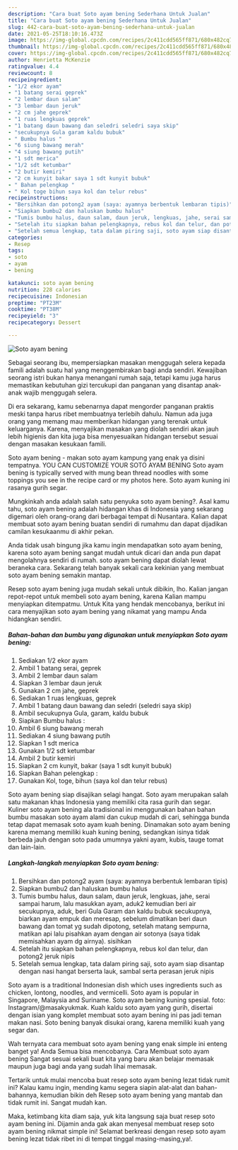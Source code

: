 ```yaml
---
description: "Cara buat Soto ayam bening Sederhana Untuk Jualan"
title: "Cara buat Soto ayam bening Sederhana Untuk Jualan"
slug: 442-cara-buat-soto-ayam-bening-sederhana-untuk-jualan
date: 2021-05-25T18:10:16.473Z
image: https://img-global.cpcdn.com/recipes/2c411cdd565ff871/680x482cq70/soto-ayam-bening-foto-resep-utama.jpg
thumbnail: https://img-global.cpcdn.com/recipes/2c411cdd565ff871/680x482cq70/soto-ayam-bening-foto-resep-utama.jpg
cover: https://img-global.cpcdn.com/recipes/2c411cdd565ff871/680x482cq70/soto-ayam-bening-foto-resep-utama.jpg
author: Henrietta McKenzie
ratingvalue: 4.4
reviewcount: 8
recipeingredient:
- "1/2 ekor ayam"
- "1 batang serai geprek"
- "2 lembar daun salam"
- "3 lembar daun jeruk"
- "2 cm jahe geprek"
- "1 ruas lengkuas geprek"
- "1 batang daun bawang dan seledri seledri saya skip"
- "secukupnya Gula garam kaldu bubuk"
- " Bumbu halus "
- "6 siung bawang merah"
- "4 siung bawang putih"
- "1 sdt merica"
- "1/2 sdt ketumbar"
- "2 butir kemiri"
- "2 cm kunyit bakar saya 1 sdt kunyit bubuk"
- " Bahan pelengkap "
- " Kol toge bihun saya kol dan telur rebus"
recipeinstructions:
- "Bersihkan dan potong2 ayam (saya: ayamnya berbentuk lembaran tipis)"
- "Siapkan bumbu2 dan haluskan bumbu halus"
- "Tumis bumbu halus, daun salam, daun jeruk, lengkuas, jahe, serai sampai harum, lalu masukkan ayam, aduk2 kemudian beri air secukupnya, aduk, beri Gula Garam dan kaldu bubuk secukupnya, biarkan ayam empuk dan meresap, sebelum dimatikan beri daun bawang dan tomat yg sudah dipotong, setelah matang sempurna, matikan api lalu pisahkan ayam dengan air sotonya (saya tidak memisahkan ayam dg airnya). sisihkan"
- "Setelah itu siapkan bahan pelengkapnya, rebus kol dan telur, dan potong2 jeruk nipis"
- "Setelah semua lengkap, tata dalam piring saji, soto ayam siap disantap dengan nasi hangat berserta lauk, sambal serta perasan jeruk nipis"
categories:
- Resep
tags:
- soto
- ayam
- bening

katakunci: soto ayam bening 
nutrition: 228 calories
recipecuisine: Indonesian
preptime: "PT23M"
cooktime: "PT38M"
recipeyield: "3"
recipecategory: Dessert

---
```



![Soto ayam bening](https://img-global.cpcdn.com/recipes/2c411cdd565ff871/680x482cq70/soto-ayam-bening-foto-resep-utama.jpg)

Sebagai seorang ibu, mempersiapkan masakan menggugah selera kepada famili adalah suatu hal yang menggembirakan bagi anda sendiri. Kewajiban seorang istri bukan hanya menangani rumah saja, tetapi kamu juga harus memastikan kebutuhan gizi tercukupi dan panganan yang disantap anak-anak wajib menggugah selera.

Di era  sekarang, kamu sebenarnya dapat mengorder panganan praktis meski tanpa harus ribet membuatnya terlebih dahulu. Namun ada juga orang yang memang mau memberikan hidangan yang terenak untuk keluarganya. Karena, menyajikan masakan yang diolah sendiri akan jauh lebih higienis dan kita juga bisa menyesuaikan hidangan tersebut sesuai dengan masakan kesukaan famili. 

Soto ayam bening - makan soto ayam kampung yang enak ya disini tempatnya. YOU CAN CUSTOMIZE YOUR SOTO AYAM BENING Soto ayam bening is typically served with mung bean thread noodles with some toppings you see in the recipe card or my photos here. Soto ayam kuning ini rasanya gurih segar.

Mungkinkah anda adalah salah satu penyuka soto ayam bening?. Asal kamu tahu, soto ayam bening adalah hidangan khas di Indonesia yang sekarang digemari oleh orang-orang dari berbagai tempat di Nusantara. Kalian dapat membuat soto ayam bening buatan sendiri di rumahmu dan dapat dijadikan camilan kesukaanmu di akhir pekan.

Anda tidak usah bingung jika kamu ingin mendapatkan soto ayam bening, karena soto ayam bening sangat mudah untuk dicari dan anda pun dapat mengolahnya sendiri di rumah. soto ayam bening dapat diolah lewat beraneka cara. Sekarang telah banyak sekali cara kekinian yang membuat soto ayam bening semakin mantap.

Resep soto ayam bening juga mudah sekali untuk dibikin, lho. Kalian jangan repot-repot untuk membeli soto ayam bening, karena Kalian mampu menyiapkan ditempatmu. Untuk Kita yang hendak mencobanya, berikut ini cara menyajikan soto ayam bening yang nikamat yang mampu Anda hidangkan sendiri.

<!--inarticleads1-->

##### Bahan-bahan dan bumbu yang digunakan untuk menyiapkan Soto ayam bening:

1. Sediakan 1/2 ekor ayam
1. Ambil 1 batang serai, geprek
1. Ambil 2 lembar daun salam
1. Siapkan 3 lembar daun jeruk
1. Gunakan 2 cm jahe, geprek
1. Sediakan 1 ruas lengkuas, geprek
1. Ambil 1 batang daun bawang dan seledri (seledri saya skip)
1. Ambil secukupnya Gula, garam, kaldu bubuk
1. Siapkan  Bumbu halus :
1. Ambil 6 siung bawang merah
1. Sediakan 4 siung bawang putih
1. Siapkan 1 sdt merica
1. Gunakan 1/2 sdt ketumbar
1. Ambil 2 butir kemiri
1. Siapkan 2 cm kunyit, bakar (saya 1 sdt kunyit bubuk)
1. Siapkan  Bahan pelengkap :
1. Gunakan  Kol, toge, bihun (saya kol dan telur rebus)


Soto ayam bening siap disajikan selagi hangat. Soto ayam merupakan salah satu makanan khas Indonesia yang memiliki cita rasa gurih dan segar. Kuliner soto ayam bening ala tradisional ini menggunakan bahan bahan bumbu masakan soto ayam alami dan cukup mudah di cari, sehingga bunda tetap dapat memasak soto ayam kuah bening. Dinamakan soto ayam bening karena memang memiliki kuah kuning bening, sedangkan isinya tidak berbeda jauh dengan soto pada umumnya yakni ayam, kubis, tauge tomat dan lain-lain. 

<!--inarticleads2-->

##### Langkah-langkah menyiapkan Soto ayam bening:

1. Bersihkan dan potong2 ayam (saya: ayamnya berbentuk lembaran tipis)
1. Siapkan bumbu2 dan haluskan bumbu halus
1. Tumis bumbu halus, daun salam, daun jeruk, lengkuas, jahe, serai sampai harum, lalu masukkan ayam, aduk2 kemudian beri air secukupnya, aduk, beri Gula Garam dan kaldu bubuk secukupnya, biarkan ayam empuk dan meresap, sebelum dimatikan beri daun bawang dan tomat yg sudah dipotong, setelah matang sempurna, matikan api lalu pisahkan ayam dengan air sotonya (saya tidak memisahkan ayam dg airnya). sisihkan
1. Setelah itu siapkan bahan pelengkapnya, rebus kol dan telur, dan potong2 jeruk nipis
1. Setelah semua lengkap, tata dalam piring saji, soto ayam siap disantap dengan nasi hangat berserta lauk, sambal serta perasan jeruk nipis


Soto ayam is a traditional Indonesian dish which uses ingredients such as chicken, lontong, noodles, and vermicelli. Soto ayam is popular in Singapore, Malaysia and Suriname. Soto ayam bening kuning spesial. foto: Instagram/@masakyukmak. Kuah kaldu soto ayam yang gurih, disertai dengan isian yang komplet membuat soto ayam bening ini pas jadi teman makan nasi. Soto bening banyak disukai orang, karena memiliki kuah yang segar dan. 

Wah ternyata cara membuat soto ayam bening yang enak simple ini enteng banget ya! Anda Semua bisa mencobanya. Cara Membuat soto ayam bening Sangat sesuai sekali buat kita yang baru akan belajar memasak maupun juga bagi anda yang sudah lihai memasak.

Tertarik untuk mulai mencoba buat resep soto ayam bening lezat tidak rumit ini? Kalau kamu ingin, mending kamu segera siapin alat-alat dan bahan-bahannya, kemudian bikin deh Resep soto ayam bening yang mantab dan tidak rumit ini. Sangat mudah kan. 

Maka, ketimbang kita diam saja, yuk kita langsung saja buat resep soto ayam bening ini. Dijamin anda gak akan menyesal membuat resep soto ayam bening nikmat simple ini! Selamat berkreasi dengan resep soto ayam bening lezat tidak ribet ini di tempat tinggal masing-masing,ya!.

